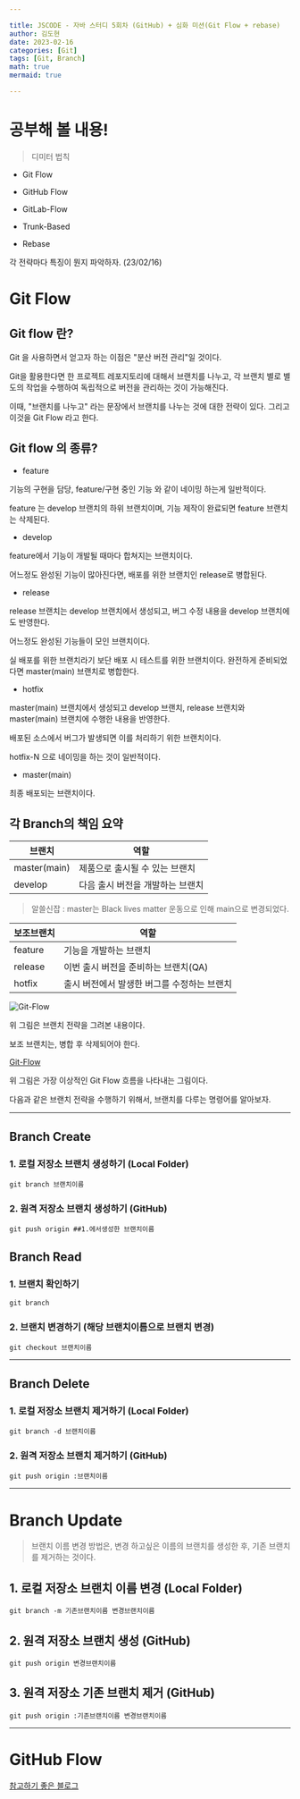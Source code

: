 ```yaml
---

title: JSCODE - 자바 스터디 5회차 (GitHub) + 심화 미션(Git Flow + rebase)
author: 김도현
date: 2023-02-16
categories: [Git]
tags: [Git, Branch]
math: true
mermaid: true

---
```


# 공부해 볼 내용!

> 디미터 법칙

- Git Flow

- GitHub Flow

- GitLab-Flow

- Trunk-Based

- Rebase

각 전략마다 특징이 뭔지 파악하자. (23/02/16)

# Git Flow

## Git flow 란?

Git 을 사용하면서 얻고자 하는 이점은 "분산 버전 관리"일 것이다.

Git을 활용한다면 한 프로젝트 레포지토리에 대해서 브랜치를 나누고, 각 브랜치 별로 별도의 작업을 수행하여 독립적으로 버전을 관리하는 것이 가능해진다.

이때, "브랜치를 나누고" 라는 문장에서 브랜치를 나누는 것에 대한 전략이 있다. 그리고 이것을 Git Flow 라고 한다.

## Git flow 의 종류?

- feature

기능의 구현을 담당, feature/구현 중인 기능 와 같이 네이밍 하는게 일반적이다.

feature 는 develop 브랜치의 하위 브랜치이며, 기능 제작이 완료되면 feature 브랜치는 삭제된다.

- develop

feature에서 기능이 개발될 때마다 합쳐지는 브랜치이다.

어느정도 완성된 기능이 많아진다면, 배포를 위한 브랜치인 release로 병합된다.

- release

release 브랜치는 develop 브랜치에서 생성되고, 버그 수정 내용을 develop 브랜치에도 반영한다.

어느정도 완성된 기능들이 모인 브랜치이다.

실 배포를 위한 브랜치라기 보단 배포 시 테스트를 위한 브랜치이다. 완전하게 준비되었다면 master(main) 브랜치로 병합한다.

- hotfix

master(main) 브랜치에서 생성되고 develop 브랜치, release 브랜치와 master(main) 브랜치에 수행한 내용을 반영한다.

배포된 소스에서 버그가 발생되면 이를 처리하기 위한 브랜치이다.

hotfix-N 으로 네이밍을 하는 것이 일반적이다.

- master(main)

최종 배포되는 브랜치이다.

## 각 Branch의 책임 요약

| 브랜치          | 역할 |
|--------------|-------------------|
| master(main) | 제품으로 출시될 수 있는 브랜치 |
| develop      | 다음 출시 버전을 개발하는 브랜치 |

> 알쓸신잡 : master는 Black lives matter 운동으로 인해 main으로 변경되었다.

|보조브랜치| 역할                       |
|---|--------------------------|
| feature | 기능을 개발하는 브랜치             |
| release | 이번 출시 버전을 준비하는 브랜치(QA)   |
| hotfix | 출시 버전에서 발생한 버그를 수정하는 브랜치 |

![Git-Flow](https://user-images.githubusercontent.com/60564431/179346591-d0edee5e-1bff-4600-aee0-330590bdffde.jpg)

위 그림은 브랜치 전략을 그려본 내용이다.

보조 브랜치는, 병합 후 삭제되어야 한다.

[Git-Flow](https://user-images.githubusercontent.com/43775108/125800526-2ea36d8e-6262-4ba5-9ef0-af7845131d85.png)

위 그림은 가장 이상적인 Git Flow 흐름을 나타내는 그림이다.

다음과 같은 브랜치 전략을 수행하기 위해서, 브랜치를 다루는 명령어를 알아보자.

---

## Branch Create

### 1. 로컬 저장소 브랜치 생성하기 (Local Folder)

```shell
git branch 브랜치이름
```

### 2. 원격 저장소 브랜치 생성하기 (GitHub)

```shell
git push origin ##1.에서생성한 브랜치이름
```

## Branch Read

### 1. 브랜치 확인하기

```shell
git branch
```

### 2. 브랜치 변경하기 (해당 브랜치이름으로 브랜치 변경)

```shell
git checkout 브랜치이름
```

---

## Branch Delete

### 1. 로컬 저장소 브랜치 제거하기 (Local Folder)

```shell
git branch -d 브랜치이름
```

### 2. 원격 저장소 브랜치 제거하기 (GitHub)
```shell
git push origin :브랜치이름
```

---

# Branch Update

> 브랜치 이름 변경 방법은, 변경 하고싶은 이름의 브랜치를 생성한 후, 기존 브랜치를 제거하는 것이다.


## 1. 로컬 저장소 브랜치 이름 변경 (Local Folder)

```shell
git branch -m 기존브랜치이름 변경브랜치이름
```

## 2. 원격 저장소 브랜치 생성 (GitHub)

```shell
git push origin 변경브랜치이름
```

## 3. 원격 저장소 기존 브랜치 제거 (GitHub)

```shell
git push origin :기존브랜치이름 변경브랜치이름
```

---

# GitHub Flow

[참고하기 좋은 블로그](https://sihyung92.oopy.io/architecture/gitflow-vs-githubflow#c609762c-92c6-4e20-a997-d839056941be)
